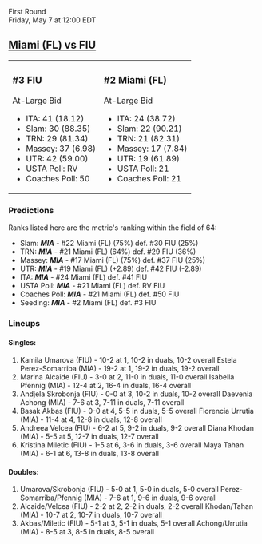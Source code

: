 First Round  
Friday, May 7 at 12:00 EDT
## [Miami (FL) vs FIU](https://www.ncaa.com/game/5833652) 

<table><tr><td>  

### #3 FIU  

At-Large Bid  
- ITA: 41 (18.12)  
- Slam: 30 (88.35)  
- TRN: 29 (81.34)  
- Massey: 37 (6.98)  
- UTR: 42 (59.00)  
- USTA Poll: RV  
- Coaches Poll: 50  

</td><td>  

### #2 Miami (FL)  

At-Large Bid  
- ITA: 24 (38.72)  
- Slam: 22 (90.21)  
- TRN: 21 (82.31)  
- Massey: 17 (7.84)  
- UTR: 19 (61.89)  
- USTA Poll: 21  
- Coaches Poll: 21  

</td></tr></table>  

 ### Predictions  

Ranks listed here are the metric's ranking within the field of 64:  
- Slam: ***MIA*** - #22 Miami (FL) (75%) def. #30 FIU (25%)  
- TRN: ***MIA*** - #21 Miami (FL) (64%) def. #29 FIU (36%)  
- Massey: ***MIA*** - #17 Miami (FL) (75%) def. #37 FIU (25%)  
- UTR: ***MIA*** - #19 Miami (FL) (+2.89) def. #42 FIU (-2.89)  
- ITA: ***MIA*** - #24 Miami (FL) def. #41 FIU  
- USTA Poll: ***MIA*** - #21 Miami (FL) def. RV FIU  
- Coaches Poll: ***MIA*** - #21 Miami (FL) def. #50 FIU  
- Seeding: ***MIA*** - #2 Miami (FL) def. #3 FIU  

 ### Lineups  

 #### Singles:  
1. Kamila Umarova (FIU) - 10-2 at 1, 10-2 in duals, 10-2 overall
  Estela Perez-Somarriba (MIA) - 19-2 at 1, 19-2 in duals, 19-2 overall
2. Marina Alcaide (FIU) - 3-0 at 2, 11-0 in duals, 11-0 overall
  Isabella Pfennig (MIA) - 12-4 at 2, 16-4 in duals, 16-4 overall
3. Andjela Skrobonja (FIU) - 0-0 at 3, 10-2 in duals, 10-2 overall
  Daevenia Achong (MIA) - 7-6 at 3, 7-11 in duals, 7-11 overall
4. Basak Akbas (FIU) - 0-0 at 4, 5-5 in duals, 5-5 overall
  Florencia Urrutia (MIA) - 11-4 at 4, 12-8 in duals, 12-8 overall
5. Andreea Velcea (FIU) - 6-2 at 5, 9-2 in duals, 9-2 overall
  Diana Khodan (MIA) - 5-5 at 5, 12-7 in duals, 12-7 overall
6. Kristina Miletic (FIU) - 1-5 at 6, 3-6 in duals, 3-6 overall
  Maya Tahan (MIA) - 6-1 at 6, 13-8 in duals, 13-8 overall

 #### Doubles:  
1. Umarova/Skrobonja (FIU) - 5-0 at 1, 5-0 in duals, 5-0 overall
  Perez-Somarriba/Pfennig (MIA) - 7-6 at 1, 9-6 in duals, 9-6 overall
2. Alcaide/Velcea (FIU) - 2-2 at 2, 2-2 in duals, 2-2 overall
  Khodan/Tahan (MIA) - 10-7 at 2, 10-7 in duals, 10-7 overall
3. Akbas/Miletic (FIU) - 5-1 at 3, 5-1 in duals, 5-1 overall
  Achong/Urrutia (MIA) - 8-5 at 3, 8-5 in duals, 8-5 overall